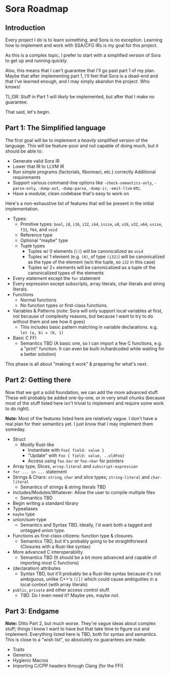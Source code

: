 # Sora Roadmap

## Introduction

Every project I do is to learn something, and Sora is no exception. Learning how to implement and work with SSA/CFG IRs is my goal for this project.

As this is a complex topic, I prefer to start with a simplified version of Sora to get up and running quickly.

Also, this means that I can't guarantee that I'll go past part 1 of my plan. Maybe that after implementing part 1, I'll feel that Sora is a dead-end and that I've learned enough, and I may simply abandon the project. Who knows!

TL;DR: Stuff in Part 1 will *likely* be implemented, but after that I make no guarantee.

That said, let's begin.

## Part 1: The Simplified language

The first goal will be to implement a *heavily* simplified version of the language. This will be feature-poor and not capable of doing much, but it should be able to:
- Generate valid Sora IR
- Lower that IR to LLVM IR
- Run simple programs (factorials, fibonnaci, etc.) correctly
Additional requirements
- Support various command-line options like `-check-semantics-only`, `-parse-only`, `-dump-ast`, `-dump-parse`, `-dump-ir`, `-emit-llvm` etc.
- Have a modular, clean codebase that's easy to work on

Here's a non-exhaustive list of features that will be present in the initial implementation.
- Types:
  - Primitive types: `bool`, `i8`, `i16`, `i32`, `i64`, `isize`, `u8`, `u16`, `u32`, `u64`, `usize`, `f32`, `f64`, and `void`
  - Reference type
  - Optional "maybe" type
  - Tuple types
    - Tuples w/ 0 elements (`()`) will be canonicalized as `void`
    - Tuples w/ 1 element (e.g. `(0)`, of type `(i32)`) will be canonicalized as the type of the element (w/o the tuple, so `i32` in this case)
    - Tuples w/ 2+ elements will be canonicalized as a tuple of the canonicalized types of the elements
- Every statement except the `for` statement 
- Every expression except subscripts, array literals, char literals and string literals.
- Functions
  - Normal functions
  - No function types or first-class functions.
- Variables & Patterns (note: Sora will only support local variables at first, not because of complexity reasons, but because I want to try to do without them and see how it goes)
  - This includes basic pattern matching in variable declarations. e.g. `let (a, b) = (0, 1)`
- Basic C FFI
  - Semantics TBD (A basic one, so I can import a few C functions, e.g. a "print" function. It can even be built-in/hardcoded while waiting for a better solution)

This phase is all about "making it work" & preparing for what's next.

## Part 2: Getting there

Now that we got a solid foundation, we can add the more advanced stuff. These will probably be added one-by-one, or in very small chunks (because most of the stuff listed here isn't trivial to implement and require some work to do right).

**Note:** Most of the features listed here are relatively vague. I don't have a real plan for their semantics yet. I just know that I may implement them someday.

- Struct
  - Mostly Rust-like
    - Instantiate with `Foo{ field: value }`
    - "Update" with `Foo { field: value, ..oldFoo}`
    - Access using `foo.bar` or `foo->bar` for pointers
- Array type, Slices, `array-literal` and `subscript-expression`
- `for ... in ...` statement
- Strings & Chars: `string`, `char` and slice types; `string-literal` and `char-literal`
  - Semantics of strings & string literals TBD
- Includes/Modules/Whatever: Allow the user to compile multiple files
  - Semantics TBD
- Begin writing a standard library
- Typealiases
- `maybe` type
- union/sum-type
  - Semantics and Syntax TBD. Ideally, I'd want both a tagged and untagged union type.
- Functions as first-class citizens: function type & closures.
  - Semantics TBD, but it's probably going to be straightforward (Closures with a Rust-like syntax)
- More advanced C interoperability
  - Semantics TBD (It should be a bit more advanced and capable of importing most C functions)
- (declaration) attributes
  - Syntax TBD, but it'll probably be a Rust-like syntax because it's not ambiguous, unlike C++'s `[[]]` which could cause ambiguities in a local context (with array literals)
- `public`, `private` and other access control stuff.
  - TBD. Do I even need it? Maybe yes, maybe not.

## Part 3: Endgame

**Note:** Ditto Part 2, but much worse. They're vague ideas about complex stuff; things I know I want to have but that take time to figure out and implement. Everything listed here is TBD, both for syntax and semantics. This is close to a "wish list", so absolutely no guarantees are made.

- Traits
- Generics
- Hygienic Macros
- Importing C/CPP headers through Clang (for the FFI)

